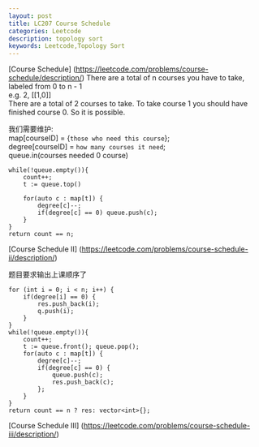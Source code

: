 ```yaml
---
layout: post
title: LC207 Course Schedule
categories: Leetcode
description: topology sort
keywords: Leetcode,Topology Sort
---
```


[Course Schedule] (https://leetcode.com/problems/course-schedule/description/)
There are a total of n courses you have to take, labeled from 0 to n - 1  
e.g. 2, [[1,0]]  
There are a total of 2 courses to take. To take course 1 you should have finished course 0. So it is possible.  

我们需要维护:  
map[courseID] = {`those who need this course`};    
degree[courseID] = `how many courses it need`;  
queue.in(courses needed 0 course) 

```
while(!queue.empty()){
	count++;
	t := queue.top()
	
	for(auto c : map[t]) {
		degree[c]--;
		if(degree[c] == 0) queue.push(c);
	}
}
return count == n;
```

[Course Schedule II] (https://leetcode.com/problems/course-schedule-ii/description/)

题目要求输出上课顺序了

```
for (int i = 0; i < n; i++) {
	if(degree[i] == 0) {
		res.push_back(i);
		q.push(i);
	}
}
while(!queue.empty()){
	count++;
	t := queue.front(); queue.pop();
	for(auto c : map[t]) {
		degree[c]--;
		if(degree[c] == 0) {
			queue.push(c);
			res.push_back(c);
		};
	}
}
return count == n ? res: vector<int>{};
```

[Course Schedule III] (https://leetcode.com/problems/course-schedule-iii/description/)

